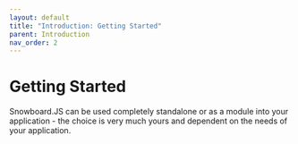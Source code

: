 ```yaml
---
layout: default
title: "Introduction: Getting Started"
parent: Introduction
nav_order: 2
---
```


# Getting Started

Snowboard.JS can be used completely standalone or as a module into your application - the choice is very much yours and dependent on the needs of your application.
